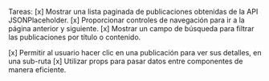 Tareas: 
[x] Mostrar una lista paginada de publicaciones obtenidas de la API JSONPlaceholder.
[x] Proporcionar controles de navegación para ir a la página anterior y siguiente.
[x] Mostrar un campo de búsqueda para filtrar las publicaciones por título o contenido.

[x] Permitir al usuario hacer clic en una publicación para ver sus detalles, en una sub-ruta
[x] Utilizar props para pasar datos entre componentes de manera eficiente.
